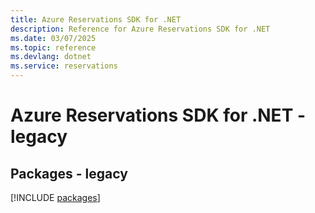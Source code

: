 ```yaml
---
title: Azure Reservations SDK for .NET
description: Reference for Azure Reservations SDK for .NET
ms.date: 03/07/2025
ms.topic: reference
ms.devlang: dotnet
ms.service: reservations
---
```

# Azure Reservations SDK for .NET - legacy
## Packages - legacy
[!INCLUDE [packages](reservations-index.md)]